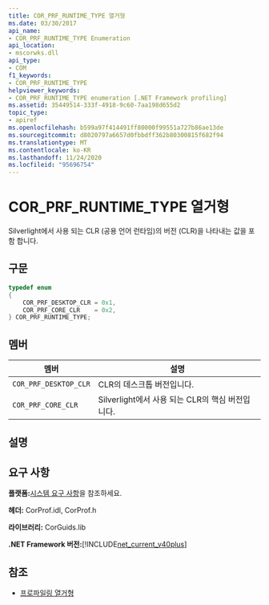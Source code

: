 ```yaml
---
title: COR_PRF_RUNTIME_TYPE 열거형
ms.date: 03/30/2017
api_name:
- COR_PRF_RUNTIME_TYPE Enumeration
api_location:
- mscorwks.dll
api_type:
- COM
f1_keywords:
- COR_PRF_RUNTIME_TYPE
helpviewer_keywords:
- COR_PRF_RUNTIME_TYPE enumeration [.NET Framework profiling]
ms.assetid: 35449514-333f-4918-9c60-7aa198d655d2
topic_type:
- apiref
ms.openlocfilehash: b599a97f414491ff80000f99551a727b86ae13de
ms.sourcegitcommit: d8020797a6657d0fbbdff362b80300815f682f94
ms.translationtype: MT
ms.contentlocale: ko-KR
ms.lasthandoff: 11/24/2020
ms.locfileid: "95696754"
---
```

# <a name="cor_prf_runtime_type-enumeration"></a>COR_PRF_RUNTIME_TYPE 열거형

Silverlight에서 사용 되는 CLR (공용 언어 런타임)의 버전 (CLR)을 나타내는 값을 포함 합니다.  
  
## <a name="syntax"></a>구문  
  
```cpp  
typedef enum  
{  
    COR_PRF_DESKTOP_CLR = 0x1,  
    COR_PRF_CORE_CLR    = 0x2,  
} COR_PRF_RUNTIME_TYPE;  
```  
  
## <a name="members"></a>멤버  
  
|멤버|설명|  
|------------|-----------------|  
|`COR_PRF_DESKTOP_CLR`|CLR의 데스크톱 버전입니다.|  
|`COR_PRF_CORE_CLR`|Silverlight에서 사용 되는 CLR의 핵심 버전입니다.|  
  
## <a name="remarks"></a>설명  
  
## <a name="requirements"></a>요구 사항  

 **플랫폼:**[시스템 요구 사항](../../get-started/system-requirements.md)을 참조하세요.  
  
 **헤더:** CorProf.idl, CorProf.h  
  
 **라이브러리:** CorGuids.lib  
  
 **.NET Framework 버전:**[!INCLUDE[net_current_v40plus](../../../../includes/net-current-v40plus-md.md)]  
  
## <a name="see-also"></a>참조

- [프로파일링 열거형](profiling-enumerations.md)
